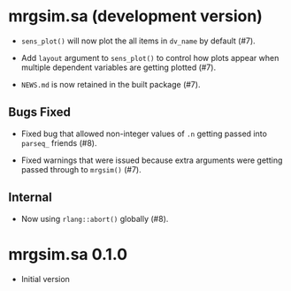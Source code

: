 # mrgsim.sa (development version)

- `sens_plot()` will now plot the all items in `dv_name` by default 
  (#7). 

- Add `layout` argument to `sens_plot()` to control how plots appear
  when multiple dependent variables are getting plotted (#7). 

- `NEWS.md` is now retained in the built package (#7).

## Bugs Fixed

- Fixed bug that allowed non-integer values of `.n` getting 
  passed into `parseq_` friends (#8).

- Fixed warnings that were issued because extra arguments were 
  getting passed through to `mrgsim()` (#7). 

## Internal

- Now using `rlang::abort()` globally (#8).

# mrgsim.sa 0.1.0 

- Initial version
